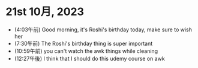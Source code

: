 # 21st 10月, 2023
- (4:03午前) Good morning, it's Roshi's birthday today, make sure to wish her
- (7:30午前) The Roshi's birthday thing is super important
- (10:59午前) you can't watch the awk things while cleaning
- (12:27午後) I think that I should do this udemy course on awk



